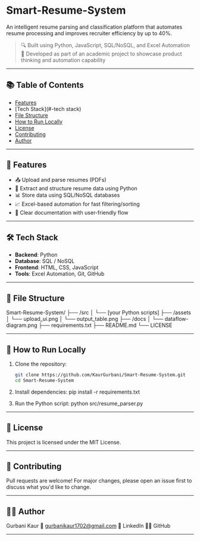 # Smart-Resume-System

An intelligent resume parsing and classification platform that automates resume processing and improves recruiter efficiency by up to 40%.

> 🔍 Built using Python, JavaScript, SQL/NoSQL, and Excel Automation  
> 🎯 Developed as part of an academic project to showcase product thinking and automation capability

---

## 📚 Table of Contents

- [Features](#-features)
- [Tech Stack](#-tech stack)
- [File Structure](#-file-structure)
- [How to Run Locally](#-how-to-run-locally)
- [License](#-license)
- [Contributing](#-contributing)
- [Author](#-author)


---

## 🚀 Features

- 📤 Upload and parse resumes (PDFs)
- 🧠 Extract and structure resume data using Python
- 📊 Store data using SQL/NoSQL databases
- 📈 Excel-based automation for fast filtering/sorting
- 📎 Clear documentation with user-friendly flow

---

## 🛠️ Tech Stack

- **Backend**: Python  
- **Database**: SQL / NoSQL  
- **Frontend**: HTML, CSS, JavaScript  
- **Tools**: Excel Automation, Git, GitHub

---

## 📂 File Structure

Smart-Resume-System/
├── /src
│ └── [your Python scripts]
├── /assets
│ └── upload_ui.png
│ └── output_table.png
├── /docs
│ └── dataflow-diagram.png
├── requirements.txt
├── README.md
└── LICENSE
  
---

## 🧪 How to Run Locally

1. Clone the repository:
   ```bash
   git clone https://github.com/KaurGurbani/Smart-Resume-System.git
   cd Smart-Resume-System
2. Install dependencies:
pip install -r requirements.txt

3. Run the Python script:
python src/resume_parser.py

---

## 📄 License

This project is licensed under the MIT License.

---

## 🤝 Contributing

Pull requests are welcome! For major changes, please open an issue first to discuss what you'd like to change.

---

## 👩‍💻 Author

Gurbani Kaur
📧 gurbanikaur1702@gmail.com
🔗 LinkedIn
🧑‍💻 GitHub

---

